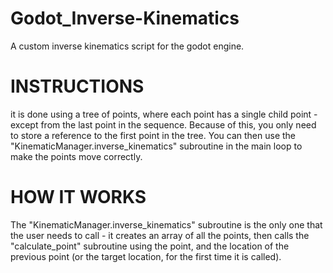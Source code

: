 # Godot_Inverse-Kinematics
A custom inverse kinematics script for the godot engine.

# INSTRUCTIONS 
it is done using a tree of points, where each point has a single child point - except from the last point in the sequence.
Because of this, you only need to store a reference to the first point in the tree.
You can then use the "KinematicManager.inverse_kinematics" subroutine in the main loop to make the points move correctly. 

# HOW IT WORKS
The "KinematicManager.inverse_kinematics" subroutine is the only one that the user needs to call -
it creates an array of all the points, then calls the "calculate_point" subroutine using the point, and the location of the previous point
(or the target location, for the first time it is called).

